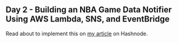 ## Day 2 - Building an NBA Game Data Notifier Using AWS Lambda, SNS, and EventBridge

Read about to implement this on [my article](https://fredricksimi.hashnode.dev/day-2-building-an-nba-game-data-notifier-using-aws-lambda-sns-and-eventbridge) on Hashnode.
